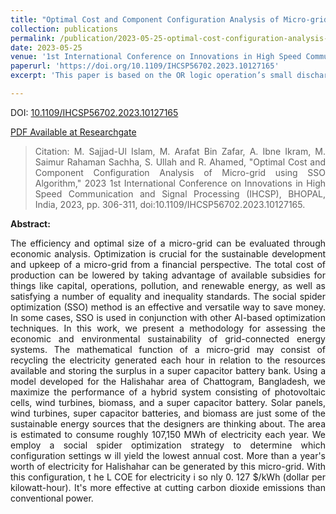 ```yaml
---
title: "Optimal Cost and Component Configuration Analysis of Micro-grid Using SSO Algorithm"
collection: publications
permalink: /publication/2023-05-25-optimal-cost-configuration-analysis-microgrid-sso
date: 2023-05-25
venue: '1st International Conference on Innovations in High Speed Communication and Signal Processing (IHCSP)'
paperurl: 'https://doi.org/10.1109/IHCSP56702.2023.10127165'
excerpt: 'This paper is based on the OR logic operation’s small discharging current and transmission time delay dynamic logic circuit configuration method.'

---
```


DOI: [10.1109/IHCSP56702.2023.10127165](https://doi.org/10.1109/IHCSP56702.2023.10127165) 

[PDF Available at Researchgate](
https://www.researchgate.net/publication/370132615_Optimal_Cost_and_Component_Configuration_Analysis_of_Micro-grid_Using_GWO_Algorithm)

> <p style='text-align: justify;'> Citation: M. Sajjad-Ul Islam, M. Arafat Bin Zafar, A. Ibne Ikram, M. Saimur Rahaman Sachha, S. Ullah and R. Ahamed, "Optimal Cost and Component Configuration Analysis of Micro-grid using SSO Algorithm," 2023 1st International Conference on Innovations in High Speed Communication and Signal Processing (IHCSP), BHOPAL, India, 2023, pp. 306-311, doi:10.1109/IHCSP56702.2023.10127165.
</p>

<B>Abstract:</B> 
<p style='text-align: justify;'>The efficiency and optimal size of a micro-grid can be evaluated through economic analysis. Optimization is crucial for the sustainable development and upkeep of a micro-grid from a financial perspective. The total cost of production can be lowered by taking advantage of available subsidies for things like capital, operations, pollution, and renewable energy, as well as satisfying a number of equality and inequality standards. The social spider optimization (SSO) method is an effective and versatile way to save money. In some cases, SSO is used in conjunction with other AI-based optimization techniques. In this work, we present a methodology for assessing the economic and environmental sustainability of grid-connected energy systems. The mathematical function of a micro-grid may consist of recycling the electricity generated each hour in relation to the resources available and storing the surplus in a super capacitor battery bank. Using a model developed for the Halishahar area of Chattogram, Bangladesh, we maximize the performance of a hybrid system consisting of photovoltaic cells, wind turbines, biomass, and a super capacitor battery. Solar panels, wind turbines, super capacitor batteries, and biomass are just some of the sustainable energy sources that the designers are thinking about. The area is estimated to consume roughly 107,150 MWh of electricity each year. We employ a social spider optimization strategy to determine which configuration settings w ill yield the lowest annual cost. More than a year's worth of electricity for Halishahar can be generated by this micro-grid. With this configuration, t he L COE for electricity i so nly 0. 127 $/kWh (dollar per kilowatt-hour). It's more effective at cutting carbon dioxide emissions than conventional power.</p>

